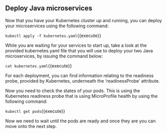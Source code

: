 ## Deploy Java microservices

Now that you have your Kubernetes cluster up and running, you can deploy your microservices using the following command:

`kubectl apply -f kubernetes.yaml`{{execute}}

While you are waiting for your services to start up, take a look at the provided kubernetes.yaml file that you will use to deploy your two Java microservices, by issuing the command below:

`cat kubernetes.yaml`{{execute}}

For each deployment, you can find information relating to the readiness probe, provided by Kubernetes, underneath the ‘readinessProbe’ attribute.

Now you need to check the states of your pods. This is using the Kubernetes readiness probe that is using MicroProfile health by using the following command:

`kubectl get pods`{{execute}}

Now we need to wait until the pods are ready and once they are you can move onto the next step.
